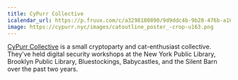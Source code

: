 ```yaml
---
title: CyPurr Collective
icalendar_url: https://p.fruux.com/c/a3298180890/9d9ddc4b-9b28-476b-a161-19ebcd5f8146.ics
image: https://cypurr.nyc/images/catoutline_poster_-crop-u163.png
---
```


[CyPurr Collective](https://cypurr.nyc/) is a small cryptoparty and cat-enthusiast collective. They&rsquo;ve held digital security workshops at the New York Public Library, Brooklyn Public Library, Bluestockings, Babycastles, and the Silent Barn over the past two years.
